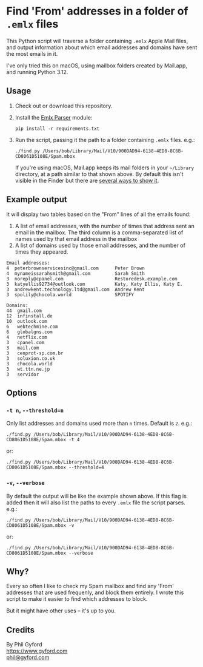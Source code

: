 # Find 'From' addresses in a folder of `.emlx` files

This Python script will traverse a folder containing `.emlx` Apple Mail files, and output information about which email addresses and domains have sent the most emails in it.

I've only tried this on macOS, using mailbox folders created by Mail.app, and running Python 3.12.

## Usage

1.  Check out or download this repository.

2.  Install the [Emlx Parser](https://github.com/terhechte/emlx) module:

	```shell
	pip install -r requirements.txt
	```

3.  Run the script, passing it the path to a folder containing `.emlx` files. e.g.:

	```shell
	./find.py /Users/bob/Library/Mail/V10/900DAD94-6138-4ED8-8C6B-CD8061D5108E/Spam.mbox
	```

    If you're using macOS, Mail.app keeps its mail folders in your `~/Library` directory, at a path similar to that shown above. By default this isn't visible in the Finder but there are [several ways to show it](https://kb.mit.edu/confluence/display/istcontrib/How+to+make+your+Library+folder+visible+in+the+Finder+in+OS+X+10.9+%28Mavericks%29+or+later).

## Example output

It will display two tables based on the "From" lines of all the emails found:

1. A list of email addresses, with the number of times that address sent an email in the mailbox. The third column is a comma-separated list of names used by that email address in the mailbox
2. A list of domains used by those email addresses, and the number of times they appeared.

```
Email addresses:
4  peterbrownservicesinc@gmail.com      Peter Brown
4  mynameissarahsmith@gmail.com         Sarah Smith
3  noreply@cpanel.com                   Restoredesk.example.com
3  katyellis92734@outlook.com           Katy, Katy Ellis, Katy E.
3  andrewkent.technology.ltd@gmail.com  Andrew Kent
3  spolily@chocola.world                SPOTIFY

Domains:
44  gmail.com
12  infinstall.de
10  outlook.com
6   webtechmine.com
6   globalgns.com
4   netflix.com
3   cpanel.com
3   mail.com
3   cenprot-sp.com.br
3   soluxion.co.uk
3   chocola.world
3   wt.ttn.ne.jp
3   servidor
```

## Options

### `-t n`, `--threshold=n`

Only list addresses and domains used more than `n` times. Default is `2`. e.g.:

```shell
./find.py /Users/bob/Library/Mail/V10/900DAD94-6138-4ED8-8C6B-CD8061D5108E/Spam.mbox -t 4
```

or:

```shell
./find.py /Users/bob/Library/Mail/V10/900DAD94-6138-4ED8-8C6B-CD8061D5108E/Spam.mbox --threshold=4
```

### `-v`, `--verbose`

By default the output will be like the example shown above. If this flag is added then it will also list the paths to every `.emlx` file the script parses. e.g.:

```shell
./find.py /Users/bob/Library/Mail/V10/900DAD94-6138-4ED8-8C6B-CD8061D5108E/Spam.mbox -v
```

or:

```shell
./find.py /Users/bob/Library/Mail/V10/900DAD94-6138-4ED8-8C6B-CD8061D5108E/Spam.mbox --verbose
```

## Why?

Every so often I like to check my Spam mailbox and find any 'From' addresses that are used frequenly, and block them entirely. I wrote this script to make it easier to find which addresses to block.

But it might have other uses – it's up to you.


## Credits

By Phil Gyford  
https://www.gyford.com  
phil@gyford.com
